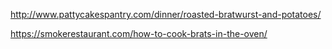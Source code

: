 <a href="http://www.pattycakespantry.com/dinner/roasted-bratwurst-and-potatoes/">http://www.pattycakespantry.com/dinner/roasted-bratwurst-and-potatoes/</a>

<a href="https://smokerestaurant.com/how-to-cook-brats-in-the-oven/">https://smokerestaurant.com/how-to-cook-brats-in-the-oven/</a>
